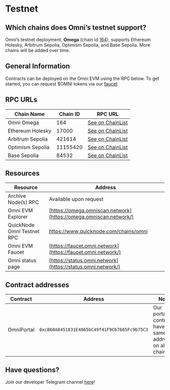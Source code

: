 # Testnet

## Which chains does Omni’s testnet support?

Omni’s testnet deployment, **Omega** (chain id [164](https://chainlist.org/chain/164)), supports Ethereum Holesky, Arbitrum Sepolia, Optimism Sepolia, and Base Sepolia. More chains will be added over time.



## General Information

Contracts can be deployed on the Omni EVM using the RPC below. To get started, you can request $OMNI tokens via our [faucet](https://faucet.omni.network/).


## RPC URLs

| **Chain Name** | **Chain ID** | RPC URL |
| --- | --- | --- |
| Omni Omega | 164 | [See on ChainList](https://chainlist.org/chain/164) |
| Ethereum Holesky | 17000 | [See on ChainList](https://chainlist.org/chain/17000) |
| Arbitrum Sepolia | 421614 | [See on ChainList](https://chainlist.org/chain/421614) |
| Optimism Sepolia | 11155420 | [See on ChainList](https://chainlist.org/chain/11155420) |
| Base Sepolia | 84532 | [See on ChainList](https://chainlist.org/chain/84532) |

## Resources

| **Resource** | **Address** |
| --- | --- |
| Archive Node(s) RPC | Available upon request |
| Omni EVM Explorer | [https://omega.omniscan.network](https://omega.omniscan.network/) |
| QuickNode Omni Testnet RPC | https://www.quicknode.com/chains/omni |
| Omni EVM Faucet | [https://faucet.omni.network](https://faucet.omni.network/) |
| Omni status page | [https://status.omni.network](https://status.omni.network/) |


## Contract addresses

| Contract | Address | Note |
| --- | --- | --- |
| OmniPortal | `0xcB60A0451831E4865bC49f41F9C67665Fc9b75C3` | Our portal contracts have the same address on all chains. |

## Have questions?

Join our developer Telegram channel [here](https://t.me/omnidevsupport)!
